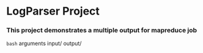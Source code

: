 # LogParser Project

### This project demonstrates a multiple output for mapreduce job

````bash```` 
arguments input/ output/
`````````` 